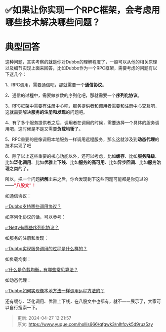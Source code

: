 # ✅如果让你实现一个RPC框架，会考虑用哪些技术解决哪些问题？

# 典型回答


这种问题，其实考察的就是你对Dubbo的理解程度了，一般可以从他的相关原理以及细节实现上面来回答，比如Dubbo作为一个RPC框架，需要考虑的问题有以下这几个：



1、RPC调用，需要通信吧，那就需要一个**通信协议**。

2、通信的过程中，需要做参数的序列化吧，那就需要一个**序列化协议**。

3、RPC框架中需要有注册中心吧，服务提供者和调用者需要和注册中心交互吧，这就需要解决**服务的注册和发现**的问题吧。

4、有了多个服务提供者之后，调用者在调用的时候，需要选择一个具体的服务调用吧，这时候是不是又需要**负载均衡**了。

5、RPC重要的是像调用本地服务一样调用远程服务，那么这就涉及到**动态代理**的技术实现了吧

6、除了以上这些重要的核心功能以外，还可以考虑，比如**缓存**、比如**服务降级**、比如**泛化调用**、比如**优雅上下线**、比如**服务的高可用**、比如**异步回调**、比如**服务治理**之类的了。



所以，把一个问题**拆解**出来之后，你会发现剩下这些问题可能都是你见过的——**<font style="color:#DF2A3F;">"八股文"！</font>**



如通信协议：



[✅Dubbo支持哪些调用协议？](https://www.yuque.com/hollis666/qfgwk3/lkqnmplc1rz02zmi)



如序列化协议的话，可以参考：



[✅Netty有哪些序列化协议？](https://www.yuque.com/hollis666/qfgwk3/feghdunr7kut0y9k)



如服务的注册和发现：



[✅Dubbo实现服务调用的过程是什么样的？](https://www.yuque.com/hollis666/qfgwk3/io1pkwin43mkwaup)



如负载均衡：



[✅什么是负载均衡，有哪些常见算法？](https://www.yuque.com/hollis666/qfgwk3/dw07di)



如动态代理：



[✅Dubbo如何实现像本地方法一样调用远程方法的？](https://www.yuque.com/hollis666/qfgwk3/hqnrwvt46ky1ar4n)



还有缓存、泛化调用、优雅上下线，在八股文中也都有，就不一一展示了，大家可以自行搜索一下。





> 更新: 2024-04-27 12:21:57  
> 原文: <https://www.yuque.com/hollis666/qfgwk3/nlhfcvk5d9ruz5zy>